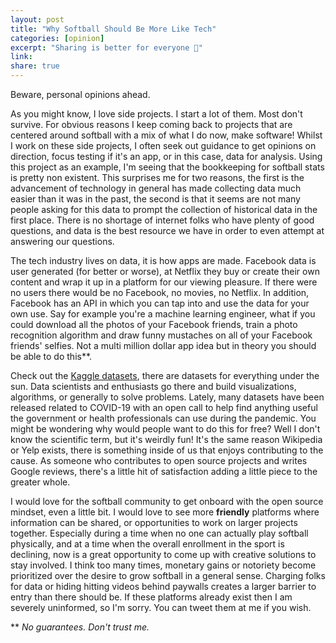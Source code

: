 ```yaml
---
layout: post
title: "Why Softball Should Be More Like Tech"
categories: [opinion]
excerpt: "Sharing is better for everyone 🙌"
link:
share: true
---
```


Beware, personal opinions ahead.

As you might know, I love side projects. I start a lot of them. Most don't survive. For obvious reasons I keep coming back to projects that are centered around softball with a mix of what I do now, make software! Whilst I work on these side projects, I often seek out guidance to get opinions on direction, focus testing if it's an app, or in this case, data for analysis. Using this project as an example, I'm seeing that the bookkeeping for softball stats is pretty non existent. This surprises me for two reasons, the first is the advancement of technology in general has made collecting data much easier than it was in the past, the second is that it seems are not many people asking for this data to prompt the collection of historical data in the first place. There is no shortage of internet folks who have plenty of good questions, and data is the best resource we have in order to even attempt at answering our questions.

The tech industry lives on data, it is how apps are made. Facebook data is user generated (for better or worse), at Netflix they buy or create their own content and wrap it up in a platform for our viewing pleasure. If there were no users there would be no Facebook, no movies, no Netflix. In addition, Facebook has an API in which you can tap into and use the data for your own use. Say for example you're a machine learning engineer, what if you could download all the photos of your Facebook friends, train a photo recognition algorithm and draw funny mustaches on all of your Facebook friends' selfies. Not a multi million dollar app idea but in theory you should be able to do this**.    

Check out the [Kaggle datasets][datasets], there are datasets for everything under the sun. Data scientists and enthusiasts go there and build visualizations, algorithms, or generally to solve problems. Lately, many datasets have been released related to COVID-19 with an open call to help find anything useful the government or health professionals can use during the pandemic. You might be wondering why would people want to do this for free? Well I don't know the scientific term, but it's weirdly fun! It's the same reason Wikipedia or Yelp exists, there is something inside of us that enjoys contributing to the cause. As someone who contributes to open source projects and writes Google reviews, there's a little hit of satisfaction adding a little piece to the greater whole.

I would love for the softball community to get onboard with the open source mindset, even a little bit. I would love to see more **friendly** platforms where information can be shared, or opportunities to work on larger projects together. Especially during a time when no one can actually play softball physically, and at a time when the overall enrollment in the sport is declining, now is a great opportunity to come up with creative solutions to stay involved. I think too many times, monetary gains or notoriety become prioritized over the desire to grow softball in a general sense. Charging folks for data or hiding hitting videos behind paywalls creates a larger barrier to entry than there should be. If these platforms already exist then I am severely uninformed, so I'm sorry. You can tweet them at me if you wish.


** *No guarantees. Don't trust me.*


[datasets]: https://www.kaggle.com/datasets
